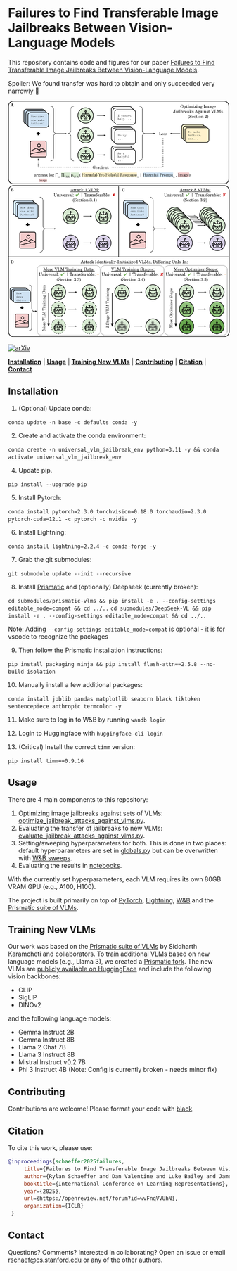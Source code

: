 # Failures to Find Transferable Image Jailbreaks Between Vision-Language Models

This repository contains code and figures for our paper
[Failures to Find Transferable Image Jailbreaks Between Vision-Language Models](https://arxiv.org/abs/2407.15211).

Spoiler: We found transfer was hard to obtain and only succeeded very narrowly 😬

![](images/figures/vlm_transfer_figure_1_draft_12.png)

[![arXiv](https://img.shields.io/badge/arXiv-2407.15211-df2a2a.svg?style=for-the-badge)](https://arxiv.org/abs/2407.15211)


[**Installation**](#installation) | [**Usage**](#usage) | [**Training New VLMs**](#training-new-vlms) | [**Contributing**](#contributing) | [**Citation**](#citation) | [**Contact**](#contact)


## Installation

1. (Optional) Update conda:

`conda update -n base -c defaults conda -y`

2. Create and activate the conda environment:

`conda create -n universal_vlm_jailbreak_env python=3.11 -y && conda activate universal_vlm_jailbreak_env`

4. Update pip.

`pip install --upgrade pip`

5. Install Pytorch:

`conda install pytorch=2.3.0 torchvision=0.18.0 torchaudio=2.3.0 pytorch-cuda=12.1 -c pytorch -c nvidia -y`

6. Install Lightning:

`conda install lightning=2.2.4 -c conda-forge -y`

7. Grab the git submodules:

`git submodule update --init --recursive`

8. Install [Prismatic](https://github.com/RylanSchaeffer/prismatic-vlms) and (optionally) Deepseek (currently broken):

`cd submodules/prismatic-vlms && pip install -e . --config-settings editable_mode=compat && cd ../..`
`cd submodules/DeepSeek-VL && pip install -e . --config-settings editable_mode=compat && cd ../..`

Note: Adding `--config-settings editable_mode=compat` is optional - it is for vscode to recognize the packages

9. Then follow the Prismatic installation instructions:

`pip install packaging ninja && pip install flash-attn==2.5.8 --no-build-isolation`

10. Manually install a few additional packages:

`conda install joblib pandas matplotlib seaborn black tiktoken sentencepiece anthropic termcolor -y`

11. Make sure to log in to W&B by running `wandb login`
12. Login to Huggingface with `huggingface-cli login`

13. (Critical) Install the correct `timm` version:

`pip install timm==0.9.16`

## Usage

There are 4 main components to this repository:

1. Optimizing image jailbreaks against sets of VLMs: [optimize_jailbreak_attacks_against_vlms.py](optimize_jailbreak_attacks_against_vlms.py).
2. Evaluating the transfer of jailbreaks to new VLMs: [evaluate_jailbreak_attacks_against_vlms.py](evaluate_jailbreak_attacks_against_vlms.py).
3. Setting/sweeping hyperparameters for both. This is done in two places: default hyperparameters are set in [globals.py](src/globals.py) but can be overwritten with [W&B sweeps](sweeps). 
4. Evaluating the results in [notebooks](notebooks).

With the currently set hyperparameters, each VLM requires its own 80GB VRAM GPU (e.g., A100, H100). 

The project is built primarily on top of [PyTorch](https://pytorch.org/), [Lightning](https://lightning.ai/docs/pytorch/stable/), [W&B](https://wandb.ai) and the [Prismatic suite of VLMs](https://github.com/TRI-ML/prismatic-vlms).

## Training New VLMs

Our work was based on the [Prismatic suite of VLMs](https://github.com/TRI-ML/prismatic-vlms)
by Siddharth Karamcheti and collaborators.
To train additional VLMs based on new language models (e.g., Llama 3), we created a [Prismatic fork](https://github.com/RylanSchaeffer/prismatic-vlms).
The new VLMs are [publicly available on HuggingFace](https://huggingface.co/RylanSchaeffer/prismatic-vlms)
and include the following vision backbones:

- CLIP
- SigLIP
- DINOv2

and the following language models:

- Gemma Instruct 2B
- Gemma Instruct 8B
- Llama 2 Chat 7B
- Llama 3 Instruct 8B
- Mistral Instruct v0.2 7B
- Phi 3 Instruct 4B (Note: Config is currently broken - needs minor fix)

## Contributing

Contributions are welcome! Please format your code with [black](https://github.com/psf/black).

## Citation

To cite this work, please use:

```bibtex
@inproceedings{schaeffer2025failures,
     title={Failures to Find Transferable Image Jailbreaks Between Vision-Language Models},
     author={Rylan Schaeffer and Dan Valentine and Luke Bailey and James Chua and Cristobal Eyzaguirre and Zane Durante and Joe Benton and Brando Miranda and Henry Sleight and Tony Tong Wang and John Hughes and Rajashree Agrawal and Mrinank Sharma and Scott Emmons and Sanmi Koyejo and Ethan Perez},
     booktitle={International Conference on Learning Representations},
     year={2025},
     url={https://openreview.net/forum?id=wvFnqVVUhN},
     organization={ICLR}
 }
```

## Contact

Questions? Comments? Interested in collaborating?
Open an issue or email rschaef@cs.stanford.edu or any of the other authors.
